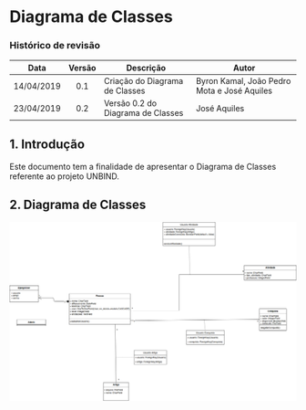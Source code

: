 # Diagrama de Classes
### Histórico de revisão
Data | Versão | Descrição | Autor |
--------- | :------: | ------------ | --------- |
14/04/2019 | 0.1 | Criação do Diagrama de Classes | Byron Kamal, João Pedro Mota e José Aquiles |
23/04/2019 | 0.2 | Versão 0.2 do Diagrama de Classes | José Aquiles |

## 1. Introdução
Este documento tem a finalidade de apresentar o Diagrama de Classes referente ao projeto UNBIND. 

## 2. Diagrama de Classes
![diagrama-classes](img/diagrama-classes_v0.2.png)
